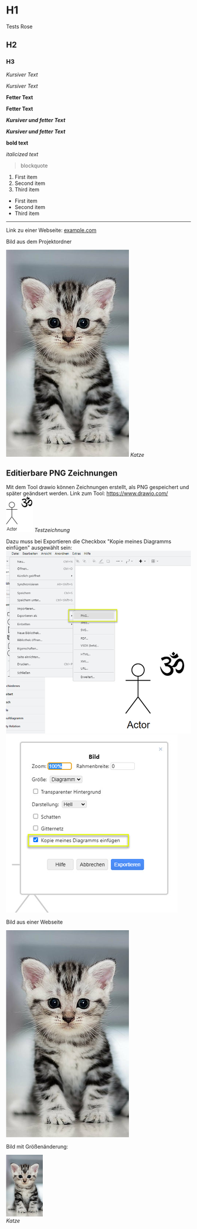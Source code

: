 # H1

Tests
Rose
## H2
### H3

 
 
*Kursiver Text*

_Kursiver Text_

**Fetter Text**

__Fetter Text__

***Kursiver und fetter Text***

___Kursiver und fetter Text___

**bold text**

*italicized text*

> blockquote

1. First item
2. Second item
3. Third item


- First item
- Second item
- Third item


---

Link zu einer Webseite: [example.com](https://www.example.com)


Bild aus dem Projektordner

![Katzenbild](/bilder/cat.png "Cat")
*Katze*



## Editierbare PNG Zeichnungen
Mit dem Tool drawio können Zeichnungen erstellt, als PNG gespeichert und später geändsert werden. Link zum Tool: https://www.drawio.com/
![Katzenbild](/bilder/testzeichnung.png "Cat")
*Testzeichnung*

Dazu muss bei Exportieren die Checkbox "Kopie meines Diagramms einfügen" ausgewählt sein:
![Katzenbild](/bilder/drawio_png_export_1.jpg )
![Katzenbild](/bilder/drawio_png_export_2.jpg )


 

Bild aus einer Webseite

![Katzenbild](https://github.com/pehol/vedanta/blob/main/bilder/cat.png "Cat")



Bild mit Größenänderung:


<p> 
    <img src="/bilder/cat.png" width="100" title="Cat"><br>
    <em>Katze</em>
</p>


